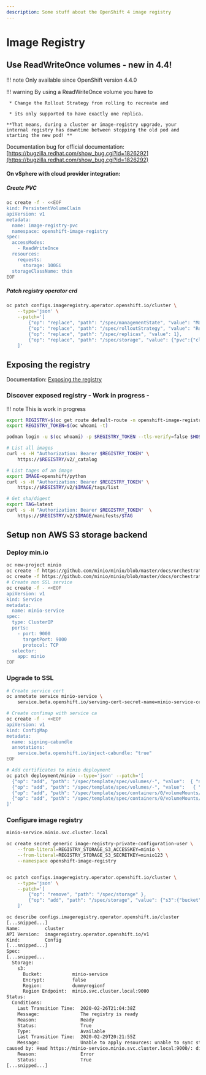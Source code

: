 ```yaml
---
description: Some stuff about the OpenShift 4 image registry
---
```


# Image Registry

## Use ReadWriteOnce volumes - new in 4.4!

!!! note
    Only available since OpenShift version 4.4.0

!!! warning
    By using a ReadWriteOnce volume you have to

     * Change the Rollout Strategy from rolling to recreate and

     * its only supported to have exactly one replica.

    **That means, during a cluster or image-registry upgrade, your internal registry has downtime between stopping the old pod and starting the new pod! **

Documentation bug for official documentation: [https://bugzilla.redhat.com/show_bug.cgi?id=1826292](https://bugzilla.redhat.com/show_bug.cgi?id=1826292)

#### On vSphere with cloud provider integration:

##### Create PVC

```bash
oc create -f - <<EOF
kind: PersistentVolumeClaim
apiVersion: v1
metadata:
  name: image-registry-pvc
  namespace: openshift-image-registry
spec:
  accessModes:
    - ReadWriteOnce
  resources:
    requests:
      storage: 100Gi
  storageClassName: thin
EOF
```

##### Patch registry operator crd

```bash
oc patch configs.imageregistry.operator.openshift.io/cluster \
    --type='json' \
    --patch='[
        {"op": "replace", "path": "/spec/managementState", "value": "Managed"},
        {"op": "replace", "path": "/spec/rolloutStrategy", "value": "Recreate"},
        {"op": "replace", "path": "/spec/replicas", "value": 1},
        {"op": "replace", "path": "/spec/storage", "value": {"pvc":{"claim": "image-registry-pvc" }}}
    ]'

```

## Exposing the registry

Documentation: [Exposing the registry
](https://docs.openshift.com/container-platform/4.3/registry/securing-exposing-registry.html)

### Discover exposed registry - Work in progress -

!!! note
    This is work in progress

```bash
export REGISTRY=$(oc get route default-route -n openshift-image-registry --template='{{ .spec.host }}')
export REGISTRY_TOKEN=$(oc whoami -t)

podman login -u $(oc whoami) -p $REGISTRY_TOKEN --tls-verify=false $HOST

# List all images
curl -s -H "Authorization: Bearer $REGISTRY_TOKEN" \
    https://$REGISTRY/v2/_catalog

# List tages of an image
export IMAGE=openshift/python
curl -s -H "Authorization: Bearer $REGISTRY_TOKEN" \
    https://$REGISTRY/v2/$IMAGE/tags/list

# Get sha/digest
export TAG=latest
curl -s -H "Authorization: Bearer $REGISTRY_TOKEN"  \
    https://$REGISTRY/v2/$IMAGE/manifests/$TAG
```

## Setup non AWS S3 storage backend

### Deploy min.io

```bash
oc new-project minio
oc create -f https://github.com/minio/minio/blob/master/docs/orchestration/kubernetes/minio-standalone-pvc.yaml?raw=true
oc create -f https://github.com/minio/minio/blob/master/docs/orchestration/kubernetes/minio-standalone-deployment.yaml?raw=true
# Create non SSL service
oc create -f - <<EOF
apiVersion: v1
kind: Service
metadata:
  name: minio-service
spec:
  type: ClusterIP
  ports:
    - port: 9000
      targetPort: 9000
      protocol: TCP
  selector:
    app: minio
EOF
```

### Upgrade to SSL

```bash
# Create service cert
oc annotate service minio-service \
    service.beta.openshift.io/serving-cert-secret-name=minio-service-cert

# Create confimap with service ca 
oc create -f - <<EOF
apiVersion: v1
kind: ConfigMap
metadata:
  name: signing-cabundle
  annotations:
    service.beta.openshift.io/inject-cabundle: "true"
EOF

# Add certificates to minio deployment
oc patch deployment/minio --type='json' --patch='[
  {"op": "add", "path": "/spec/template/spec/volumes/-", "value":  { "name": "certificate", "secret": { "defaultMode": 420, "items": [ { "key": "tls.crt", "path": "public.crt" }, { "key": "tls.key", "path": "private.key" } ], "secretName": "minio-service-cert" }}},
  {"op": "add", "path": "/spec/template/spec/volumes/-", "value":   { "name": "ca","configMap": { "defaultMode": 420, "items": [ { "key": "service-ca.crt", "path": "public.crt" } ], "name": "signing-cabundle" }}},
  {"op": "add", "path": "/spec/template/spec/containers/0/volumeMounts/-", "value": {"mountPath": "/.minio/certs","name": "certificate"}},
  {"op": "add", "path": "/spec/template/spec/containers/0/volumeMounts/-", "value": {"mountPath": "/.minio/certs/CAs","name": "ca"}}
]'


```

### Configure image registry

```bash
minio-service.minio.svc.cluster.local

oc create secret generic image-registry-private-configuration-user \
    --from-literal=REGISTRY_STORAGE_S3_ACCESSKEY=minio \
    --from-literal=REGISTRY_STORAGE_S3_SECRETKEY=minio123 \
    --namespace openshift-image-registry


oc patch configs.imageregistry.operator.openshift.io/cluster \
    --type='json' \
    --patch='[
        {"op": "remove", "path": "/spec/storage" },
        {"op": "add", "path": "/spec/storage", "value": {"s3":{"bucket": "minio-service", "regionEndpoint": "minio.svc.cluster.local:9000", "encrypt": false, "region": "dummyregion"}}}
    ]'

oc describe configs.imageregistry.operator.openshift.io/cluster
[...snipped...]
Name:         cluster
API Version:  imageregistry.operator.openshift.io/v1
Kind:         Config
[...snipped...]
Spec:
[...snipped...
  Storage:
    s3:
      Bucket:           minio-service
      Encrypt:          false
      Region:           dummyregionf
      Region Endpoint:  minio.svc.cluster.local:9000
Status:
  Conditions:
    Last Transition Time:  2020-02-26T21:04:38Z
    Message:               The registry is ready
    Reason:                Ready
    Status:                True
    Type:                  Available
    Last Transition Time:  2020-02-29T20:21:55Z
    Message:               Unable to apply resources: unable to sync storage configuration: RequestError: send request failed
caused by: Head https://minio-service.minio.svc.cluster.local:9000/: dial tcp 172.30.202.88:9000: connect: connection refused
    Reason:                Error
    Status:                True
[...snipped...]


```


